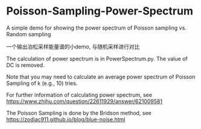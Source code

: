 # Poisson-Sampling-Power-Spectrum

A simple demo for showing the power spectrum of Poisson sampling vs. Random sampling

一个输出泊松采样能量谱的小demo, 与随机采样进行对比

The calculation of power spectrum is in PowerSpectrum.py. The value of DC is removed.

Note that you may need to calculate an average power spectrum of Poisson Sampling of k (e.g., 10) tries.

For further information of calculating power spectrum, see https://www.zhihu.com/question/22611929/answer/621009581

The Poisson Sampling is done by the Bridson method, see https://zodiac911.github.io/blog/blue-noise.html



